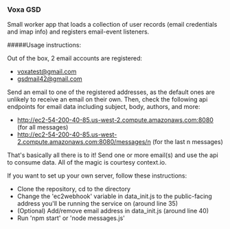 ### Voxa GSD

Small worker app that loads a collection of user records (email credentials and imap info) and registers email-event listeners.

#####Usage instructions:

Out of the box, 2 email accounts are registered:
  * voxatest@gmail.com
  * gsdmail42@gmail.com

Send an email to one of the registered addresses, as the default ones are unlikely to receive an email on their own. Then, check the following api endpoints for email data including subject, body, authors, and more:
  * http://ec2-54-200-40-85.us-west-2.compute.amazonaws.com:8080 (for all messages)
  * http://ec2-54-200-40-85.us-west-2.compute.amazonaws.com:8080/messages/n (for the last n messages)

That's basically all there is to it! Send one or more email(s) and use the api to consume data. All of the magic is courtesy context.io.

If you want to set up your own server, follow these instructions:
  * Clone the repository, cd to the directory
  * Change the 'ec2webhook' variable in data_init.js to the public-facing address you'll be running the service on (around line 35)
  * (Optional) Add/remove email address in data_init.js (around line 40)
  * Run 'npm start' or 'node messages.js'